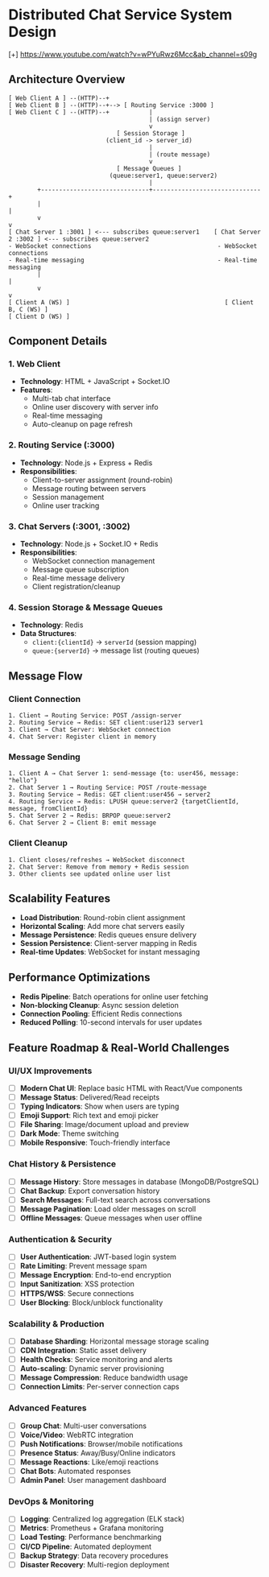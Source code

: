 # Distributed Chat Service System Design  

[+] https://www.youtube.com/watch?v=wPYuRwz6Mcc&ab_channel=s09g

## Architecture Overview  

```
[ Web Client A ] --(HTTP)--+
[ Web Client B ] --(HTTP)--+--> [ Routing Service :3000 ] 
[ Web Client C ] --(HTTP)--+           |
                                       | (assign server)
                                       v
                              [ Session Storage ]
                           (client_id -> server_id)
                                       |
                                       | (route message)
                                       v
                              [ Message Queues ]
                            (queue:server1, queue:server2)
                                       |
        +------------------------------+------------------------------+
        |                                                             |
        v                                                             v
[ Chat Server 1 :3001 ] <--- subscribes queue:server1    [ Chat Server 2 :3002 ] <--- subscribes queue:server2
- WebSocket connections                                   - WebSocket connections  
- Real-time messaging                                     - Real-time messaging
        |                                                             |
        v                                                             v
[ Client A (WS) ]                                           [ Client B, C (WS) ]
[ Client D (WS) ]
```

## Component Details

### 1. Web Client
- **Technology**: HTML + JavaScript + Socket.IO
- **Features**:
  - Multi-tab chat interface
  - Online user discovery with server info
  - Real-time messaging
  - Auto-cleanup on page refresh

### 2. Routing Service (:3000)
- **Technology**: Node.js + Express + Redis
- **Responsibilities**:
  - Client-to-server assignment (round-robin)
  - Message routing between servers
  - Session management
  - Online user tracking

### 3. Chat Servers (:3001, :3002)
- **Technology**: Node.js + Socket.IO + Redis
- **Responsibilities**:
  - WebSocket connection management
  - Message queue subscription
  - Real-time message delivery
  - Client registration/cleanup

### 4. Session Storage & Message Queues
- **Technology**: Redis
- **Data Structures**:
  - `client:{clientId}` → `serverId` (session mapping)
  - `queue:{serverId}` → message list (routing queues)

## Message Flow

### Client Connection
```
1. Client → Routing Service: POST /assign-server
2. Routing Service → Redis: SET client:user123 server1
3. Client → Chat Server: WebSocket connection
4. Chat Server: Register client in memory
```

### Message Sending
```
1. Client A → Chat Server 1: send-message {to: user456, message: "hello"}
2. Chat Server 1 → Routing Service: POST /route-message
3. Routing Service → Redis: GET client:user456 → server2
4. Routing Service → Redis: LPUSH queue:server2 {targetClientId, message, fromClientId}
5. Chat Server 2 → Redis: BRPOP queue:server2
6. Chat Server 2 → Client B: emit message
```

### Client Cleanup
```
1. Client closes/refreshes → WebSocket disconnect
2. Chat Server: Remove from memory + Redis session
3. Other clients see updated online user list
```

## Scalability Features

- **Load Distribution**: Round-robin client assignment
- **Horizontal Scaling**: Add more chat servers easily
- **Message Persistence**: Redis queues ensure delivery
- **Session Persistence**: Client-server mapping in Redis
- **Real-time Updates**: WebSocket for instant messaging

## Performance Optimizations

- **Redis Pipeline**: Batch operations for online user fetching
- **Non-blocking Cleanup**: Async session deletion
- **Connection Pooling**: Efficient Redis connections
- **Reduced Polling**: 10-second intervals for user updates

## Feature Roadmap & Real-World Challenges

### UI/UX Improvements
- [ ] **Modern Chat UI**: Replace basic HTML with React/Vue components
- [ ] **Message Status**: Delivered/Read receipts
- [ ] **Typing Indicators**: Show when users are typing
- [ ] **Emoji Support**: Rich text and emoji picker
- [ ] **File Sharing**: Image/document upload and preview
- [ ] **Dark Mode**: Theme switching
- [ ] **Mobile Responsive**: Touch-friendly interface

### Chat History & Persistence
- [ ] **Message History**: Store messages in database (MongoDB/PostgreSQL)
- [ ] **Chat Backup**: Export conversation history
- [ ] **Search Messages**: Full-text search across conversations
- [ ] **Message Pagination**: Load older messages on scroll
- [ ] **Offline Messages**: Queue messages when user offline

### Authentication & Security
- [ ] **User Authentication**: JWT-based login system
- [ ] **Rate Limiting**: Prevent message spam
- [ ] **Message Encryption**: End-to-end encryption
- [ ] **Input Sanitization**: XSS protection
- [ ] **HTTPS/WSS**: Secure connections
- [ ] **User Blocking**: Block/unblock functionality

### Scalability & Production
- [ ] **Database Sharding**: Horizontal message storage scaling
- [ ] **CDN Integration**: Static asset delivery
- [ ] **Health Checks**: Service monitoring and alerts
- [ ] **Auto-scaling**: Dynamic server provisioning
- [ ] **Message Compression**: Reduce bandwidth usage
- [ ] **Connection Limits**: Per-server connection caps

### Advanced Features
- [ ] **Group Chat**: Multi-user conversations
- [ ] **Voice/Video**: WebRTC integration
- [ ] **Push Notifications**: Browser/mobile notifications
- [ ] **Presence Status**: Away/Busy/Online indicators
- [ ] **Message Reactions**: Like/emoji reactions
- [ ] **Chat Bots**: Automated responses
- [ ] **Admin Panel**: User management dashboard

### DevOps & Monitoring
- [ ] **Logging**: Centralized log aggregation (ELK stack)
- [ ] **Metrics**: Prometheus + Grafana monitoring
- [ ] **Load Testing**: Performance benchmarking
- [ ] **CI/CD Pipeline**: Automated deployment
- [ ] **Backup Strategy**: Data recovery procedures
- [ ] **Disaster Recovery**: Multi-region deployment